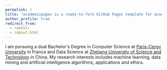 ```yaml
---
permalink: /
title: "academicpages is a ready-to-fork GitHub Pages template for academic personal websites"
author_profile: true
redirect_from: 
  - /about/
  - /about.html
---
```


I am pursuing a dual Bachelor's Degree in Computer Science at [Paris-Cergy University](https://www.cyu.fr) in France and Data Science at [Zhejiang University of Science and Technology](https://www.zust.edu.cn) in China. My research interests includes machine learning, data mining and artificial intelligence algorithms, applications and ethics.

